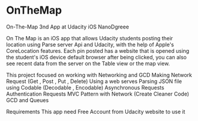 # OnTheMap

On-The-Map
3nd App at Udacity iOS NanoDgreee

On The Map is an iOS app that allows Udacity students posting their location using Parse server Api and Udacity, with the help of Apple's CoreLocation features. Each pin posted has a website that is opened using the student's iOS device default browser after being clicked,  you can also see recent data from the server on the Table view or the map view.


This project focused on working with Networking and GCD
Making Network Request (Get , Post , Put , Delete)
Using a web serves
Parsing JSON file using Codable (Decodable , Encodable)
Asynchronous Requests
Authentication Requests
MVC Pattern with Network (Create Cleaner Code) GCD and Queues

Requirements
This app need Free Account from Udacity website to use it
